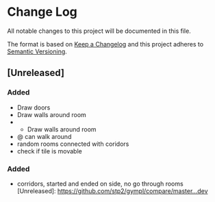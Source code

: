# Change Log
All notable changes to this project will be documented in this file.

The format is based on [Keep a Changelog](http://keepachangelog.com/)
and this project adheres to [Semantic Versioning](http://semver.org/).

## [Unreleased]
### Added
 - Draw doors
 - Draw walls around room
 - - Draw walls around room
 - @ can walk around
 - random rooms connected with coridors
 - check if tile is movable
### Added
 - corridors, started and ended on side, no go through rooms
[Unreleased]: https://github.com/stp2/gympl/compare/master...dev
